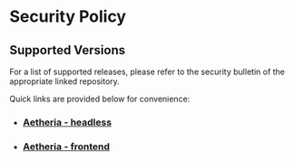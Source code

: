 # Security Policy

## Supported Versions

For a list of supported releases, please refer to the security bulletin of the appropriate linked repository.

Quick links are provided below for convenience:

* ### [Aetheria - headless](https://github.com/override-sh/open-press-headless/blob/main/SECURITY.md)
* ### [Aetheria - frontend](https://github.com/override-sh/open-press-frontend/blob/main/SECURITY.md)
